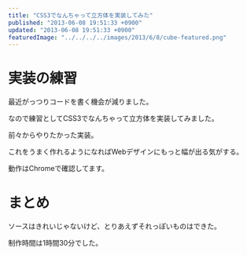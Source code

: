 ```yaml
---
title: "CSS3でなんちゃって立方体を実装してみた"
published: "2013-06-08 19:51:33 +0900"
updated: "2013-06-08 19:51:33 +0900"
featuredImage: "../../../../images/2013/6/8/cube-featured.png"
---
```


# 実装の練習

最近がっつりコードを書く機会が減りました。

なので練習としてCSS3でなんちゃって立方体を実装してみました。

前々からやりたかった実装。

これをうまく作れるようになればWebデザインにもっと幅が出る気がする。

動作はChromeで確認してます。

# まとめ

ソースはきれいじゃないけど、とりあえずそれっぽいものはできた。

制作時間は1時間30分でした。
